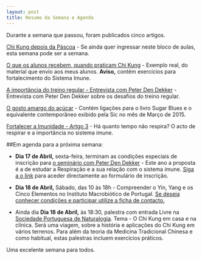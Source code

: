 ```yaml
---
layout: post
title: Resumo da Semana e Agenda 
---
```

Durante a semana que passou, foram publicados cinco artigos.

[Chi Kung depois da Páscoa](http://lourencoazevedo.com/2015/04/06/simplificar.html) - Se ainda quer ingressar neste bloco de aulas, esta semana pode ser a semana.

[O que os alunos recebem, quando praticam Chi Kung](http://lourencoazevedo.com/2015/04/07/aulas.html) - Exemplo real, do material que envio aos meus alunos. **Aviso,** contém exercícios para fortalecimento do Sistema Imune.

[A importância do treino regular - Entrevista com Peter Den Dekker](http://lourencoazevedo.com/2015/04/08/regular.html) - Entrevista com Peter Den Dekker sobre os desafios do treino regular. 

[O gosto amargo do açúcar](http://lourencoazevedo.com/2015/04/09/documentario.html) - Contém ligações para o livro Sugar Blues e o equivalente contemporâneo exibido pela Sic no mês de Março de 2015.

[Fortalecer a Imunidade - Artgo 3](http://lourencoazevedo.com/2015/04/10/imunidade3.html) - Há quanto tempo não respira? O acto de respirar e a importância no sistema imune. 

##Em agenda para a próxima semana:

+ **Dia 17 de Abril,** sexta-feira, terminam as condições especiais de inscrição para [o seminário com Peter Den Dekker](http://lourencoazevedo.com/2015/03/03/peter.html) - Este ano a proposta é a de estudar a Respiração e a sua relação com o sistema imune. [Siga a o link](http://form.jotformeu.com/form/40704420027340) para aceder directamente ao formulário de inscrição.

+ **Dia 18 de Abril,** Sábado, das 10 às 18h - Compreender o Yin, Yang e os Cinco Elementos no Instituto Macrobiótico de Portugal. [Se deseja conhecer condições e participar utilize a ficha de contacto.](http://lourencoazevedo.com/contacto.html) 

+ Ainda dia **Dia 18 de Abril,** às 18:30, palestra com entrada Livre na [Sociedade Portuguesa de Naturalogia](https://www.facebook.com/events/1569698589974873/). Tema - O Chi Kung em casa e na clínica. Será uma viagem, sobre a história e aplicações do Chi Kung em vários terrenos. Para além da teoria da Medicina Tradicional Chinesa e como habitual, estas palestras incluem exercícios práticos.

Uma excelente semana para todos.
